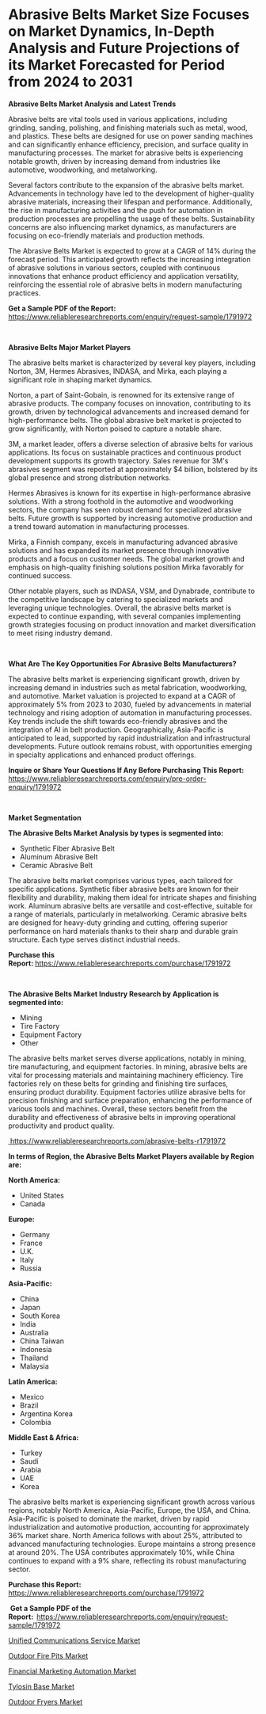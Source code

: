 <p><h1>Abrasive Belts Market Size Focuses on Market Dynamics, In-Depth Analysis and Future Projections of its Market Forecasted for Period from 2024 to 2031</h1></p><p><strong>Abrasive Belts Market Analysis and Latest Trends</strong></p>
<p><p>Abrasive belts are vital tools used in various applications, including grinding, sanding, polishing, and finishing materials such as metal, wood, and plastics. These belts are designed for use on power sanding machines and can significantly enhance efficiency, precision, and surface quality in manufacturing processes. The market for abrasive belts is experiencing notable growth, driven by increasing demand from industries like automotive, woodworking, and metalworking.</p><p>Several factors contribute to the expansion of the abrasive belts market. Advancements in technology have led to the development of higher-quality abrasive materials, increasing their lifespan and performance. Additionally, the rise in manufacturing activities and the push for automation in production processes are propelling the usage of these belts. Sustainability concerns are also influencing market dynamics, as manufacturers are focusing on eco-friendly materials and production methods.</p><p>The Abrasive Belts Market is expected to grow at a CAGR of 14% during the forecast period. This anticipated growth reflects the increasing integration of abrasive solutions in various sectors, coupled with continuous innovations that enhance product efficiency and application versatility, reinforcing the essential role of abrasive belts in modern manufacturing practices.</p></p>
<p><strong>Get a Sample PDF of the Report:&nbsp;</strong> <a href="https://www.reliableresearchreports.com/enquiry/request-sample/1791972?utm_campaign=36&utm_medium=2&utm_source=Github&utm_content=ia&utm_term=13112024&utm_id=abrasive-belts">https://www.reliableresearchreports.com/enquiry/request-sample/1791972</a></p>
<p>&nbsp;</p>
<p><strong>Abrasive Belts Major Market Players</strong></p>
<p><p>The abrasive belts market is characterized by several key players, including Norton, 3M, Hermes Abrasives, INDASA, and Mirka, each playing a significant role in shaping market dynamics. </p><p>Norton, a part of Saint-Gobain, is renowned for its extensive range of abrasive products. The company focuses on innovation, contributing to its growth, driven by technological advancements and increased demand for high-performance belts. The global abrasive belt market is projected to grow significantly, with Norton poised to capture a notable share.</p><p>3M, a market leader, offers a diverse selection of abrasive belts for various applications. Its focus on sustainable practices and continuous product development supports its growth trajectory. Sales revenue for 3M's abrasives segment was reported at approximately $4 billion, bolstered by its global presence and strong distribution networks.</p><p>Hermes Abrasives is known for its expertise in high-performance abrasive solutions. With a strong foothold in the automotive and woodworking sectors, the company has seen robust demand for specialized abrasive belts. Future growth is supported by increasing automotive production and a trend toward automation in manufacturing processes.</p><p>Mirka, a Finnish company, excels in manufacturing advanced abrasive solutions and has expanded its market presence through innovative products and a focus on customer needs. The global market growth and emphasis on high-quality finishing solutions position Mirka favorably for continued success.</p><p>Other notable players, such as INDASA, VSM, and Dynabrade, contribute to the competitive landscape by catering to specialized markets and leveraging unique technologies. Overall, the abrasive belts market is expected to continue expanding, with several companies implementing growth strategies focusing on product innovation and market diversification to meet rising industry demand.</p></p>
<p>&nbsp;</p>
<p><strong>What Are The Key Opportunities For Abrasive Belts Manufacturers?</strong></p>
<p><p>The abrasive belts market is experiencing significant growth, driven by increasing demand in industries such as metal fabrication, woodworking, and automotive. Market valuation is projected to expand at a CAGR of approximately 5% from 2023 to 2030, fueled by advancements in material technology and rising adoption of automation in manufacturing processes. Key trends include the shift towards eco-friendly abrasives and the integration of AI in belt production. Geographically, Asia-Pacific is anticipated to lead, supported by rapid industrialization and infrastructural developments. Future outlook remains robust, with opportunities emerging in specialty applications and enhanced product offerings.</p></p>
<p><strong>Inquire or Share Your Questions If Any Before Purchasing This Report:</strong> <a href="https://www.reliableresearchreports.com/enquiry/pre-order-enquiry/1791972?utm_campaign=36&utm_medium=2&utm_source=Github&utm_content=ia&utm_term=13112024&utm_id=abrasive-belts">https://www.reliableresearchreports.com/enquiry/pre-order-enquiry/1791972</a></p>
<p>&nbsp;</p>
<p><strong>Market Segmentation</strong></p>
<p><strong>The Abrasive Belts Market Analysis by types is segmented into:</strong></p>
<p><ul><li>Synthetic Fiber Abrasive Belt</li><li>Aluminum Abrasive Belt</li><li>Ceramic Abrasive Belt</li></ul></p>
<p><p>The abrasive belts market comprises various types, each tailored for specific applications. Synthetic fiber abrasive belts are known for their flexibility and durability, making them ideal for intricate shapes and finishing work. Aluminum abrasive belts are versatile and cost-effective, suitable for a range of materials, particularly in metalworking. Ceramic abrasive belts are designed for heavy-duty grinding and cutting, offering superior performance on hard materials thanks to their sharp and durable grain structure. Each type serves distinct industrial needs.</p></p>
<p><strong>Purchase this Report:&nbsp;</strong><a href="https://www.reliableresearchreports.com/purchase/1791972?utm_campaign=36&utm_medium=2&utm_source=Github&utm_content=ia&utm_term=13112024&utm_id=abrasive-belts">https://www.reliableresearchreports.com/purchase/1791972</a></p>
<p>&nbsp;</p>
<p><strong>The Abrasive Belts Market Industry Research by Application is segmented into:</strong></p>
<p><ul><li>Mining</li><li>Tire Factory</li><li>Equipment Factory</li><li>Other</li></ul></p>
<p><p>The abrasive belts market serves diverse applications, notably in mining, tire manufacturing, and equipment factories. In mining, abrasive belts are vital for processing materials and maintaining machinery efficiency. Tire factories rely on these belts for grinding and finishing tire surfaces, ensuring product durability. Equipment factories utilize abrasive belts for precision finishing and surface preparation, enhancing the performance of various tools and machines. Overall, these sectors benefit from the durability and effectiveness of abrasive belts in improving operational productivity and product quality.</p></p>
<p><a href="https://www.reliableresearchreports.com/abrasive-belts-r1791972?utm_campaign=36&utm_medium=2&utm_source=Github&utm_content=ia&utm_term=13112024&utm_id=abrasive-belts">&nbsp;https://www.reliableresearchreports.com/abrasive-belts-r1791972</a></p>
<p><strong>In terms of Region, the Abrasive Belts Market Players available by Region are:</strong></p>
<p>
    <p> <strong> North America: </strong>
        <ul>
            <li>United States</li>
            <li>Canada</li>
        </ul>
        </p> 
    <p> <strong> Europe: </strong>
        <ul>
            <li>Germany</li>
            <li>France</li>
            <li>U.K.</li>
            <li>Italy</li>
            <li>Russia</li>
        </ul>
        </p> 
    <p> <strong> Asia-Pacific: </strong>
        <ul>
            <li>China</li>
            <li>Japan</li>
            <li>South Korea</li>
            <li>India</li>
            <li>Australia</li>
            <li>China Taiwan</li>
            <li>Indonesia</li>
            <li>Thailand</li>
            <li>Malaysia</li>
        </ul>
        </p> 
    <p> <strong> Latin America: </strong>
        <ul>
            <li>Mexico</li>
            <li>Brazil</li>
            <li>Argentina Korea</li>
            <li>Colombia</li>
        </ul>
        </p> 
    <p> <strong> Middle East & Africa: </strong>
        <ul>
            <li>Turkey</li>
            <li>Saudi</li>
            <li>Arabia</li>
            <li>UAE</li>
            <li>Korea</li>
        </ul>
    </p>
    </p>
<p><p>The abrasive belts market is experiencing significant growth across various regions, notably North America, Asia-Pacific, Europe, the USA, and China. Asia-Pacific is poised to dominate the market, driven by rapid industrialization and automotive production, accounting for approximately 36% market share. North America follows with about 25%, attributed to advanced manufacturing technologies. Europe maintains a strong presence at around 20%. The USA contributes approximately 10%, while China continues to expand with a 9% share, reflecting its robust manufacturing sector.</p></p>
<p><strong>Purchase this Report: </strong><a href="https://www.reliableresearchreports.com/purchase/1791972?utm_campaign=36&utm_medium=2&utm_source=Github&utm_content=ia&utm_term=13112024&utm_id=abrasive-belts">https://www.reliableresearchreports.com/purchase/1791972</a></p>
<p>&nbsp;<strong>Get a Sample PDF of the Report:&nbsp;&nbsp;</strong><a href="https://www.reliableresearchreports.com/enquiry/request-sample/1791972?utm_campaign=36&utm_medium=2&utm_source=Github&utm_content=ia&utm_term=13112024&utm_id=abrasive-belts">https://www.reliableresearchreports.com/enquiry/request-sample/1791972</a></p>
<p><strong></strong></p>
<p><p><a href="https://issuu.com/reportprime-2/docs/unified-communications-service-mark_08b0207b19d7f0?utm_campaign=36&utm_medium=2&utm_source=Github&utm_content=ia&utm_term=13112024&utm_id=abrasive-belts">Unified Communications Service Market</a></p><p><a href="https://www.linkedin.com/pulse/outdoor-fire-pits-market-evolution-key-trends-regional-dynamics-omrbf?utm_campaign=36&utm_medium=2&utm_source=Github&utm_content=ia&utm_term=13112024&utm_id=abrasive-belts">Outdoor Fire Pits Market</a></p><p><a href="https://issuu.com/reportprime-2/docs/financial-marketing-automation-mark_7fa72de07d947f?utm_campaign=36&utm_medium=2&utm_source=Github&utm_content=ia&utm_term=13112024&utm_id=abrasive-belts">Financial Marketing Automation Market</a></p><p><a href="https://github.com/pizolina/Market-Research-Report-List-6/blob/main/tylosin-base-market.md?utm_campaign=36&utm_medium=2&utm_source=Github&utm_content=ia&utm_term=13112024&utm_id=abrasive-belts">Tylosin Base Market</a></p><p><a href="https://www.linkedin.com/pulse/outdoor-fryers-market-segmentation-applications-types-growth-1a14f?utm_campaign=36&utm_medium=2&utm_source=Github&utm_content=ia&utm_term=13112024&utm_id=abrasive-belts">Outdoor Fryers Market</a></p></p>